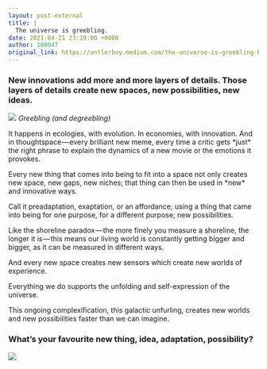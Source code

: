 ```yaml
---
layout: post-external
title: |
  The universe is greebling.
date: 2021-04-21 23:19:00 +0000
author: 100047
original_link: https://antlerboy.medium.com/the-universe-is-greebling-b89c3ac5269f?source=rss-97852f5a56ae------2
---
```


### New innovations add more and more layers of details. Those layers of details create new spaces, new possibilities, new ideas.

![](https://cdn-images-1.medium.com/max/602/1*aGCnpKp4rpHytseIoy9iOA.jpeg)
_Greebling (and degreebling)_

It happens in ecologies, with evolution. In economies, with innovation. And in thoughtspace — every brilliant new meme, every time a critic gets \*just\* the right phrase to explain the dynamics of a new movie or the emotions it provokes.

Every new thing that comes into being to fit into a space not only creates new space, new gaps, new niches; that thing can then be used in \*new\* and innovative ways.

Call it preadaptation, exaptation, or an affordance; using a thing that came into being for one purpose, for a different purpose; new possibilities.

Like the shoreline paradox — the more finely you measure a shoreline, the longer it is — this means our living world is constantly getting bigger and bigger, as it can be measured in different ways.

And every new space creates new sensors which create new worlds of experience.

Everything we do supports the unfolding and self-expression of the universe.

This ongoing complexification, this galactic unfurling, creates new worlds and new possibilities faster than we can imagine.

### What’s your favourite new thing, idea, adaptation, possibility?
 ![](https://medium.com/_/stat?event=post.clientViewed&referrerSource=full_rss&postId=b89c3ac5269f)
